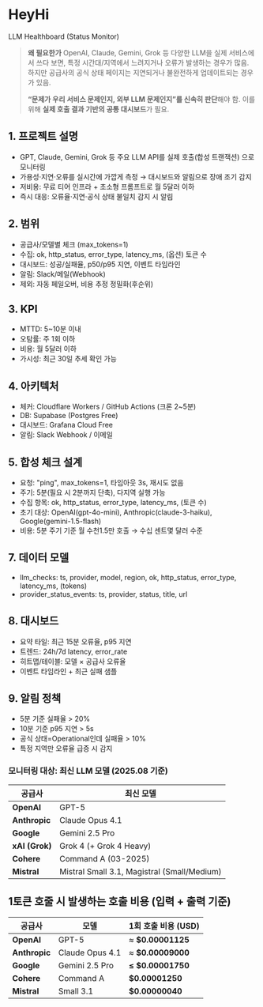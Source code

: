 # HeyHi
LLM Healthboard (Status Monitor)

> **왜 필요한가**
> OpenAI, Claude, Gemini, Grok 등 다양한 LLM을 실제 서비스에서 쓰다 보면, 특정 시간대/지역에서 느려지거나 오류가 발생하는 경우가 많음. 하지만 공급사의 공식 상태 페이지는 지연되거나 불완전하게 업데이트되는 경우가 있음.  
>
> **“문제가 우리 서비스 문제인지, 외부 LLM 문제인지”를 신속히 판단**해야 함. 이를 위해 **실제 호출 결과 기반의 공통 대시보드**가 필요.

## 1. 프로젝트 설명

- GPT, Claude, Gemini, Grok 등 주요 LLM API를 실제 호출(합성 트랜잭션) 으로 모니터링
- 가용성·지연·오류를 실시간에 가깝게 측정 → 대시보드와 알림으로 장애 조기 감지
- 저비용: 무료 티어 인프라 + 초소형 프롬프트로 월 5달러 이하
- 즉시 대응: 오류율·지연·공식 상태 불일치 감지 시 알림

## 2. 범위

- 공급사/모델별 체크 (max_tokens=1)
- 수집: ok, http_status, error_type, latency_ms, (옵션) 토큰 수
- 대시보드: 성공/실패율, p50/p95 지연, 이벤트 타임라인
- 알림: Slack/메일(Webhook)
- 제외: 자동 페일오버, 비용 추정 정밀화(후순위)

## 3. KPI

- MTTD: 5~10분 이내
- 오탐률: 주 1회 이하
- 비용: 월 5달러 이하
- 가시성: 최근 30일 추세 확인 가능

## 4. 아키텍처

- 체커: Cloudflare Workers / GitHub Actions (크론 2~5분)
- DB: Supabase (Postgres Free)
- 대시보드: Grafana Cloud Free
- 알림: Slack Webhook / 이메일

## 5. 합성 체크 설계

- 요청: "ping", max_tokens=1, 타임아웃 3s, 재시도 없음
- 주기: 5분(필요 시 2분까지 단축), 다지역 실행 가능
- 수집 항목: ok, http_status, error_type, latency_ms, (토큰 수)
- 초기 대상: OpenAI(gpt-4o-mini), Anthropic(claude-3-haiku), Google(gemini-1.5-flash)
- 비용: 5분 주기 기준 월 수천1.5만 호출 → 수십 센트몇 달러 수준

## 7. 데이터 모델

- llm_checks: ts, provider, model, region, ok, http_status, error_type, latency_ms, (tokens)
- provider_status_events: ts, provider, status, title, url

## 8. 대시보드

- 요약 타일: 최근 15분 오류율, p95 지연
- 트렌드: 24h/7d latency, error_rate
- 히트맵/테이블: 모델 × 공급사 오류율
- 이벤트 타임라인 + 최근 실패 샘플

## 9. 알림 정책

- 5분 기준 실패율 > 20%
- 10분 기준 p95 지연 > 5s
- 공식 상태=Operational인데 실패율 > 10%
- 특정 지역만 오류율 급증 시 감지


###  모니터링 대상: 최신 LLM 모델 (2025.08 기준)

| 공급사            | 최신 모델                                     |
|-----------------|---------------------------------------------|
| **OpenAI**      | GPT-5                                       |
| **Anthropic**   | Claude Opus 4.1                             |
| **Google**      | Gemini 2.5 Pro                              |
| **xAI (Grok)**  | Grok 4 (+ Grok 4 Heavy)                     |
| **Cohere**      | Command A (03-2025)                         |
| **Mistral**     | Mistral Small 3.1, Magistral (Small/Medium) |


## 1토큰 호줄 시 발생하는 호출 비용 (입력 + 출력 기준)

| 공급사       | 모델                | 1회 호출 비용 (USD) |
|--------------|---------------------|---------------------|
| **OpenAI**   | GPT-5               | ≈ **$0.00001125**  |
| **Anthropic**| Claude Opus 4.1     | ≈ **$0.00009000**  |
| **Google**   | Gemini 2.5 Pro      | **≤ $0.00001750**  |
| **Cohere**   | Command A           | **$0.00001250**    |
| **Mistral**  | Small 3.1           | **$0.00000040**    |
